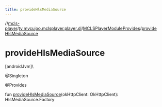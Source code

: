 ```yaml
---
title: provideHlsMediaSource
---
```

//[mcls-player](../../../index.html)/[tv.mycujoo.mclsplayer.player.di](../index.html)/[MCLSPlayerModuleProvides](index.html)/[provideHlsMediaSource](provide-hls-media-source.html)



# provideHlsMediaSource



[androidJvm]\




@Singleton



@Provides



fun [provideHlsMediaSource](provide-hls-media-source.html)(okHttpClient: OkHttpClient): HlsMediaSource.Factory




